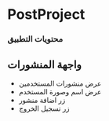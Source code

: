# PostProject


### محتويات التطبيق 

## واجهة المنشورات
- عرض منشورات المستخدمين 
- عرض اسم وصورة المستخدم 
- زر اضافة منشور
- زر تسجيل الخروج

